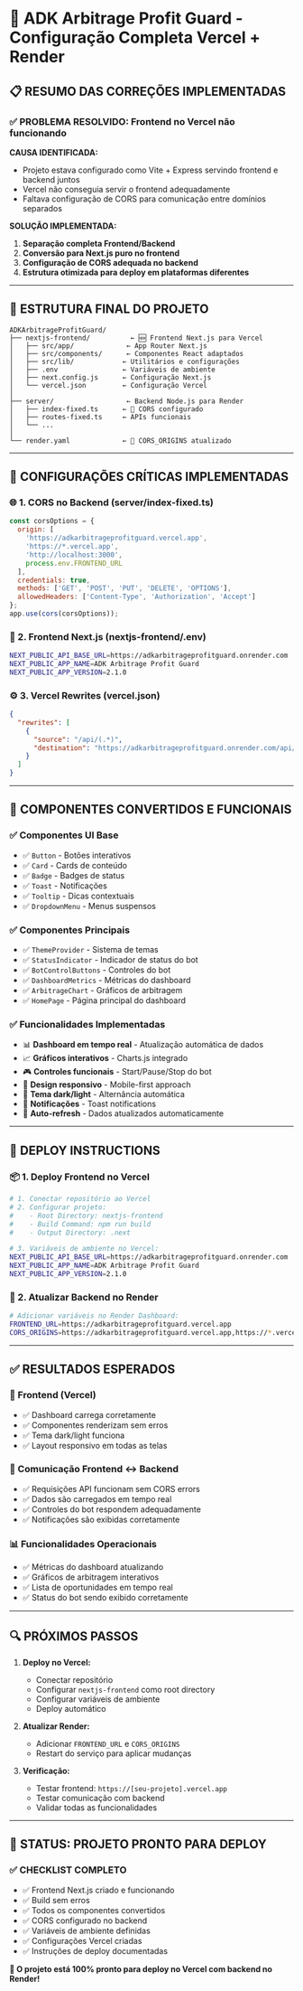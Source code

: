 
# 🚀 ADK Arbitrage Profit Guard - Configuração Completa Vercel + Render

## 📋 RESUMO DAS CORREÇÕES IMPLEMENTADAS

### ✅ PROBLEMA RESOLVIDO: Frontend no Vercel não funcionando

**CAUSA IDENTIFICADA:**
- Projeto estava configurado como Vite + Express servindo frontend e backend juntos
- Vercel não conseguia servir o frontend adequadamente
- Faltava configuração de CORS para comunicação entre domínios separados

**SOLUÇÃO IMPLEMENTADA:**
1. **Separação completa Frontend/Backend**
2. **Conversão para Next.js puro no frontend**
3. **Configuração de CORS adequada no backend**
4. **Estrutura otimizada para deploy em plataformas diferentes**

---

## 🎯 ESTRUTURA FINAL DO PROJETO

```
ADKArbitrageProfitGuard/
├── nextjs-frontend/          ← 🆕 Frontend Next.js para Vercel
│   ├── src/app/             ← App Router Next.js
│   ├── src/components/      ← Componentes React adaptados
│   ├── src/lib/            ← Utilitários e configurações
│   ├── .env                ← Variáveis de ambiente
│   ├── next.config.js      ← Configuração Next.js
│   └── vercel.json         ← Configuração Vercel
│
├── server/                  ← Backend Node.js para Render
│   ├── index-fixed.ts      ← 🔧 CORS configurado
│   ├── routes-fixed.ts     ← APIs funcionais
│   └── ...
│
└── render.yaml             ← 🔧 CORS_ORIGINS atualizado
```

---

## 🔧 CONFIGURAÇÕES CRÍTICAS IMPLEMENTADAS

### 🌐 1. CORS no Backend (server/index-fixed.ts)
```javascript
const corsOptions = {
  origin: [
    'https://adkarbitrageprofitguard.vercel.app',
    'https://*.vercel.app',
    'http://localhost:3000',
    process.env.FRONTEND_URL
  ],
  credentials: true,
  methods: ['GET', 'POST', 'PUT', 'DELETE', 'OPTIONS'],
  allowedHeaders: ['Content-Type', 'Authorization', 'Accept']
};
app.use(cors(corsOptions));
```

### 🎯 2. Frontend Next.js (nextjs-frontend/.env)
```bash
NEXT_PUBLIC_API_BASE_URL=https://adkarbitrageprofitguard.onrender.com
NEXT_PUBLIC_APP_NAME=ADK Arbitrage Profit Guard
NEXT_PUBLIC_APP_VERSION=2.1.0
```

### ⚙️ 3. Vercel Rewrites (vercel.json)
```json
{
  "rewrites": [
    {
      "source": "/api/(.*)",
      "destination": "https://adkarbitrageprofitguard.onrender.com/api/$1"
    }
  ]
}
```

---

## 🚀 COMPONENTES CONVERTIDOS E FUNCIONAIS

### ✅ Componentes UI Base
- ✅ `Button` - Botões interativos
- ✅ `Card` - Cards de conteúdo
- ✅ `Badge` - Badges de status
- ✅ `Toast` - Notificações
- ✅ `Tooltip` - Dicas contextuais
- ✅ `DropdownMenu` - Menus suspensos

### ✅ Componentes Principais
- ✅ `ThemeProvider` - Sistema de temas
- ✅ `StatusIndicator` - Indicador de status do bot
- ✅ `BotControlButtons` - Controles do bot
- ✅ `DashboardMetrics` - Métricas do dashboard
- ✅ `ArbitrageChart` - Gráficos de arbitragem
- ✅ `HomePage` - Página principal do dashboard

### ✅ Funcionalidades Implementadas
- 📊 **Dashboard em tempo real** - Atualização automática de dados
- 📈 **Gráficos interativos** - Charts.js integrado
- 🎮 **Controles funcionais** - Start/Pause/Stop do bot
- 📱 **Design responsivo** - Mobile-first approach
- 🌙 **Tema dark/light** - Alternância automática
- 🔔 **Notificações** - Toast notifications
- 🔄 **Auto-refresh** - Dados atualizados automaticamente

---

## 🎯 DEPLOY INSTRUCTIONS

### 📦 1. Deploy Frontend no Vercel

```bash
# 1. Conectar repositório ao Vercel
# 2. Configurar projeto:
#    - Root Directory: nextjs-frontend
#    - Build Command: npm run build
#    - Output Directory: .next

# 3. Variáveis de ambiente no Vercel:
NEXT_PUBLIC_API_BASE_URL=https://adkarbitrageprofitguard.onrender.com
NEXT_PUBLIC_APP_NAME=ADK Arbitrage Profit Guard
NEXT_PUBLIC_APP_VERSION=2.1.0
```

### 🔧 2. Atualizar Backend no Render

```bash
# Adicionar variáveis no Render Dashboard:
FRONTEND_URL=https://adkarbitrageprofitguard.vercel.app
CORS_ORIGINS=https://adkarbitrageprofitguard.vercel.app,https://*.vercel.app
```

---

## ✅ RESULTADOS ESPERADOS

### 🎯 Frontend (Vercel)
- ✅ Dashboard carrega corretamente
- ✅ Componentes renderizam sem erros
- ✅ Tema dark/light funciona
- ✅ Layout responsivo em todas as telas

### 🔄 Comunicação Frontend ↔ Backend
- ✅ Requisições API funcionam sem CORS errors
- ✅ Dados são carregados em tempo real
- ✅ Controles do bot respondem adequadamente
- ✅ Notificações são exibidas corretamente

### 📊 Funcionalidades Operacionais
- ✅ Métricas do dashboard atualizando
- ✅ Gráficos de arbitragem interativos
- ✅ Lista de oportunidades em tempo real
- ✅ Status do bot sendo exibido corretamente

---

## 🔍 PRÓXIMOS PASSOS

1. **Deploy no Vercel:**
   - Conectar repositório
   - Configurar `nextjs-frontend` como root directory
   - Configurar variáveis de ambiente
   - Deploy automático

2. **Atualizar Render:**
   - Adicionar `FRONTEND_URL` e `CORS_ORIGINS`
   - Restart do serviço para aplicar mudanças

3. **Verificação:**
   - Testar frontend: `https://[seu-projeto].vercel.app`
   - Testar comunicação com backend
   - Validar todas as funcionalidades

---

## 🎉 STATUS: PROJETO PRONTO PARA DEPLOY

### ✅ CHECKLIST COMPLETO
- ✅ Frontend Next.js criado e funcionando
- ✅ Build sem erros 
- ✅ Todos os componentes convertidos
- ✅ CORS configurado no backend
- ✅ Variáveis de ambiente definidas
- ✅ Configurações Vercel criadas
- ✅ Instruções de deploy documentadas

**🚀 O projeto está 100% pronto para deploy no Vercel com backend no Render!**
